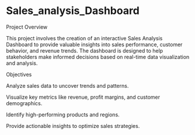 # Sales_analysis_Dashboard

Project Overview

This project involves the creation of an interactive Sales Analysis Dashboard to provide valuable insights into sales performance, customer behavior, and revenue trends. The dashboard is designed to help stakeholders make informed decisions based on real-time data visualization and analysis.

Objectives

Analyze sales data to uncover trends and patterns.

Visualize key metrics like revenue, profit margins, and customer demographics.

Identify high-performing products and regions.

Provide actionable insights to optimize sales strategies.
